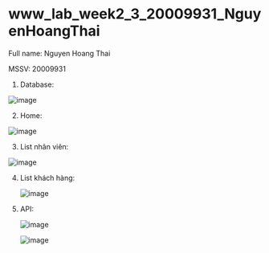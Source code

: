  # www_lab_week2_3_20009931_NguyenHoangThai 
 
 Full name: Nguyen Hoang Thai 
 
 MSSV: 20009931 
 
 
1. Database:
 
 ![image](https://github.com/NguyenHoangThai0204/www_lab_week2_3_20009931_NguyenHoangThai/assets/98085097/e0f242a5-d6ba-4a79-b6bd-af90c3aa891f)
 
2. Home:
 
 ![image](https://github.com/NguyenHoangThai0204/www_lab_week2_3_20009931_NguyenHoangThai/assets/98085097/b8d7ab3b-e5fa-4b29-8dc6-80ffee28e804)
 
 3. List nhân viên:
 
 ![image](https://github.com/NguyenHoangThai0204/www_lab_week2_3_20009931_NguyenHoangThai/assets/98085097/fbaded03-2851-4783-9302-0f0ae385465a)

 4. List khách hàng:

    ![image](https://github.com/NguyenHoangThai0204/www_lab_week2_3_20009931_NguyenHoangThai/assets/98085097/776b8f07-cfa4-4043-8998-bbe15e2a1842)
 
 6. API:

    ![image](https://github.com/NguyenHoangThai0204/www_lab_week2_3_20009931_NguyenHoangThai/assets/98085097/110a4157-62e7-4f7a-a437-dde133ecb61d)

    ![image](https://github.com/NguyenHoangThai0204/www_lab_week2_3_20009931_NguyenHoangThai/assets/98085097/c457cd74-8463-435e-b568-9b20263dc990)

